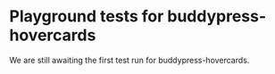# Playground tests for buddypress-hovercards
We are still awaiting the first test run for buddypress-hovercards.
